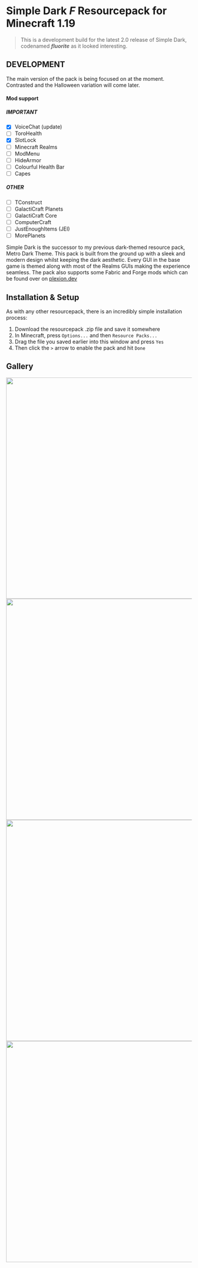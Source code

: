 # Simple Dark *F* Resourcepack for Minecraft 1.19

> This is a development build for the latest 2.0 release of Simple Dark, codenamed ***fluorite*** as it looked interesting.

## DEVELOPMENT

The main version of the pack is being focused on at the moment. Contrasted and the Halloween variation will come later.

#### Mod support
##### IMPORTANT
- [x] VoiceChat (update)
- [ ] ToroHealth
- [x] SlotLock
- [ ] Minecraft Realms
- [ ] ModMenu
- [ ] HideArmor
- [ ] Colourful Health Bar
- [ ] Capes
##### OTHER
- [ ] TConstruct
- [ ] GalactiCraft Planets
- [ ] GalactiCraft Core
- [ ] ComputerCraft
- [ ] JustEnoughItems (JEI)
- [ ] MorePlanets

Simple Dark is the successor to my previous dark-themed resource pack, Metro Dark Theme. This pack is built from the ground up with a sleek and modern design whilst keeping the dark aesthetic. Every GUI in the base game is themed along with most of the Realms GUIs making the experience seamless. The pack also supports some Fabric and Forge mods which can be found over on [plexion.dev](https://l.plexion.dev/simpledark#featuring)

## Installation & Setup

As with any other resourcepack, there is an incredibly simple installation process:

1. Download the resourcepack .zip file and save it somewhere
2. In Minecraft, press `Options...` and then `Resource Packs...`
3. Drag the file you saved earlier into this window and press `Yes`
4. Then click the `>` arrow to enable the pack and hit `Done`

## Gallery

<img src="https://plexion.dev/library/simpledark/gal0.png" width="600">
<img src="https://plexion.dev/library/simpledark/gal1.png" width="600">
<img src="https://plexion.dev/library/simpledark/gal3.png" width="600">
<img src="https://plexion.dev/library/simpledark/gal4.png" width="600">
